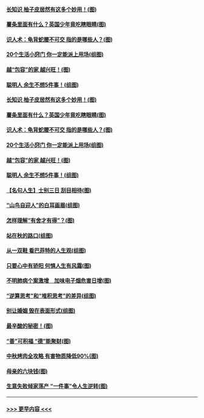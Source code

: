 #### [长知识 柚子皮居然有这多个妙用！(图)](../pages/p8/907425.md?t=09171511) 
#### [薯条里面有什么？英国少年竟吃瞎眼睛(图)](../pages/p8/907381.md?t=09171511) 
#### [识人术：龟背蛇腰不可交 指的是哪些人？(图)](../pages/p8/907503.md?t=09171511) 
#### [20个生活小窍门 你一定能派上用场(组图)](../pages/p8/907510.md?t=09171511) 
#### [越“包容”的家 越兴旺！(图)](../pages/p8/907328.md?t=09171511) 
#### [聪明人 余生不想5件事！(组图)](../pages/p8/907364.md?t=09171511) 
#### [长知识 柚子皮居然有这多个妙用！(图)](../pages/p8/907425.md?t=09171511) 
#### [薯条里面有什么？英国少年竟吃瞎眼睛(图)](../pages/p8/907381.md?t=09171511) 
#### [识人术：龟背蛇腰不可交 指的是哪些人？(图)](../pages/p8/907503.md?t=09171511) 
#### [20个生活小窍门 你一定能派上用场(组图)](../pages/p8/907510.md?t=09171511) 
#### [越“包容”的家 越兴旺！(图)](../pages/p8/907328.md?t=09171511) 
#### [聪明人 余生不想5件事！(组图)](../pages/p8/907364.md?t=09171511) 
#### [【名句人生】士别三日 刮目相待(图)](../pages/p8/906988.md?t=09171511) 
#### [“山鸟自迎人”的白耳画眉(组图)](../pages/p8/907332.md?t=09171511) 
#### [怎样理解“有舍才有得”？(图)](../pages/p8/906872.md?t=09171511) 
#### [站在秋的路口(组图)](../pages/p8/906914.md?t=09171511) 
#### [从一双鞋 看巴菲特的人生观(组图)](../pages/p8/907311.md?t=09171511) 
#### [只要心中有骄阳 何惧人生有风霜(图)](../pages/p8/907320.md?t=09171511) 
#### [不明肺病个案激增　加味电子烟危害日增(图)](../pages/p8/907307.md?t=09171511) 
#### [“逆算思考”和“堆积思考”的差异(组图)](../pages/p8/907229.md?t=09171511) 
#### [别让婚姻 毁在表面形式(组图)](../pages/p8/907118.md?t=09171511) 
#### [最辛酸的秘密！(图)](../pages/p8/906327.md?t=09171511) 
#### [“善”可积福 “德”能聚财(图)](../pages/p8/906906.md?t=09171511) 
#### [中秋烤肉全攻略 有害物质降低90%(图)](../pages/p8/907227.md?t=09171511) 
#### [母亲的六块钱(图)](../pages/p8/907107.md?t=09171511) 
#### [生意失败倾家荡产 “一件事”令人生逆转(图)](../pages/p8/907101.md?t=09171511) 

----
#### [ >>> 更早内容 <<< ](../indexes/p8-earlier.md)
